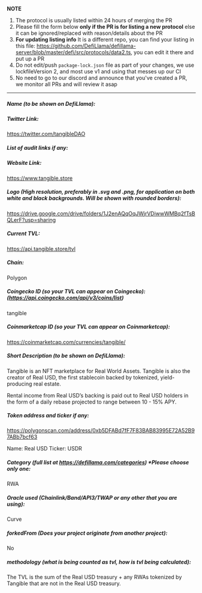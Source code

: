 **NOTE**

1. The protocol is usually listed within 24 hours of merging the PR
2. Please fill the form below  **only if the PR is for listing a new protocol** else it can be ignored/replaced with reason/details about the PR
3. **For updating listing info** It is a different repo, you can find your listing in this file: https://github.com/DefiLlama/defillama-server/blob/master/defi/src/protocols/data2.ts, you can  edit it there and put up a PR
4. Do not edit/push `package-lock.json` file as part of your changes, we use lockfileVersion 2, and most use v1 and using that messes up our CI
5. No need to go to our discord and announce that you've created a PR, we monitor all PRs and will review it asap

---
##### Name (to be shown on DefiLlama):


##### Twitter Link:
https://twitter.com/tangibleDAO


##### List of audit links if any:


##### Website Link:
https://www.tangible.store


##### Logo (High resolution, preferably in .svg and .png, for application on both white and black backgrounds. Will be shown with rounded borders):

https://drive.google.com/drive/folders/1J2enAQqOqJWjrVDiwwWMBq2fTsBQLerF?usp=sharing

##### Current TVL:
https://api.tangible.store/tvl



##### Chain:
Polygon

##### Coingecko ID (so your TVL can appear on Coingecko): (https://api.coingecko.com/api/v3/coins/list)
tangible

##### Coinmarketcap ID (so your TVL can appear on Coinmarketcap): 
https://coinmarketcap.com/currencies/tangible/


##### Short Description (to be shown on DefiLlama):


Tangible is an NFT marketplace for Real World Assets. Tangible is also the creator of Real USD, the first stablecoin backed by tokenized, yield-producing real estate. 

Rental income from Real USD’s backing is paid out to Real USD holders in the form of a daily rebase projected to range between 10 - 15% APY.


##### Token address and ticker if any:

https://polygonscan.com/address/0xb5DFABd7fF7F83BAB83995E72A52B97ABb7bcf63

Name: Real USD
Ticker: USDR

##### Category (full list at https://defillama.com/categories) *Please choose only one:

RWA

##### Oracle used (Chainlink/Band/API3/TWAP or any other that you are using):

Curve

##### forkedFrom (Does your project originate from another project):

No

##### methodology (what is being counted as tvl, how is tvl being calculated):

The TVL is the sum of the Real USD treasury + any RWAs tokenized by Tangible that are not in the Real USD treasury.
